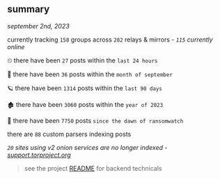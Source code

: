 
## summary
_september 2nd, 2023_

currently tracking `158` groups across `282` relays & mirrors - _`115` currently online_

⏲ there have been `27` posts within the `last 24 hours`

🦈 there have been `36` posts within the `month of september`

🪐 there have been `1314` posts within the `last 90 days`

🏚 there have been `3060` posts within the `year of 2023`

🦕 there have been `7750` posts `since the dawn of ransomwatch`

there are `88` custom parsers indexing posts

_`20` sites using v2 onion services are no longer indexed - [support.torproject.org](https://support.torproject.org/onionservices/v2-deprecation/)_

> see the project [README](https://github.com/joshhighet/ransomwatch#ransomwatch--) for backend technicals

